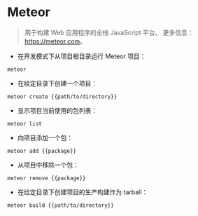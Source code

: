 # Meteor

> 用于构建 Web 应用程序的全栈 JavaScript 平台。
> 更多信息：<https://meteor.com>。

- 在开发模式下从项目根目录运行 Meteor 项目：

`meteor`

- 在给定目录下创建一个项目：

`meteor create {{path/to/directory}}`

- 显示项目当前使用的包列表：

`meteor list`

- 向项目添加一个包：

`meteor add {{package}}`

- 从项目中移除一个包：

`meteor remove {{package}}`

- 在给定目录下创建项目的生产构建作为 tarball：

`meteor build {{path/to/directory}}`